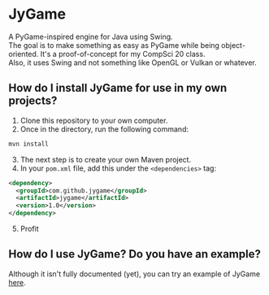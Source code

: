 # JyGame
A PyGame-inspired engine for Java using Swing.  
The goal is to make something as easy as PyGame while being object-oriented. It's a proof-of-concept for my CompSci 20 class.  
Also, it uses Swing and not something like OpenGL or Vulkan or whatever.

## How do I install JyGame for use in my own projects?
1. Clone this repository to your own computer.
2. Once in the directory, run the following command:
```bash
mvn install
```
3. The next step is to create your own Maven project.
4. In your `pom.xml` file, add this under the `<dependencies>` tag:
```xml
<dependency>
  <groupId>com.github.jygame</groupId>
  <artifactId>jygame</artifactId>
  <version>1.0</version>
</dependency>
```
5. Profit

## How do I use JyGame? Do you have an example?
Although it isn't fully documented (yet), you can try an example of JyGame [here](https://github.com/pastthepixels/JyGame-Example).
